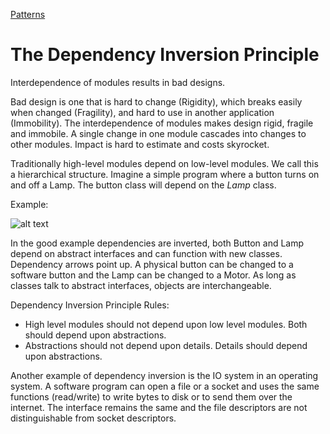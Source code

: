 [Patterns](../Patterns.md)

# The Dependency Inversion Principle
Interdependence of modules results in bad designs.

Bad design is one that is hard to change (Rigidity), which breaks easily when changed (Fragility), and hard to use in another application (Immobility).
The interdependence of modules makes design rigid, fragile and immobile. A single change in one module cascades into changes to other modules.
Impact is hard to estimate and costs skyrocket.

Traditionally high-level modules depend on low-level modules. We call this a hierarchical structure. Imagine a simple program where a button turns on
and off a Lamp. The button class will depend on the *Lamp* class.

Example:

![alt text](https://github.com/esrlabs/codestyle/blob/master/docs/patterns/DependencyInversion.png "Example Dependency Inversion")

In the good example dependencies are inverted, both Button and Lamp depend on abstract interfaces and can function with new classes. Dependency arrows
point up. A physical button can be changed to a software button and the Lamp can be changed to a Motor. As long as classes talk to abstract interfaces,
objects are interchangeable.

Dependency Inversion Principle Rules:
* High level modules should not depend upon low level modules. Both should depend upon abstractions.
* Abstractions should not depend upon details. Details should depend upon abstractions. 

Another example of dependency inversion is the IO system in an operating system. A software program can open a file or a socket and uses the same functions
(read/write) to write bytes to disk or to send them over the internet. The interface remains the same and the file descriptors are not distinguishable from socket descriptors.

